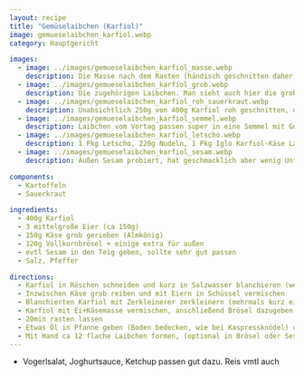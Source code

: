 ```yaml
---
layout: recipe
title: "Gemüselaibchen (Karfiol)"
image: gemueselaibchen_karfiol.webp
category: Hauptgericht

images:
  - image: ../images/gemueselaibchen_karfiol_masse.webp
    description: Die Masse nach dem Rasten (händisch geschnitten daher grobe Stücke dabei)
  - image: ../images/gemueselaibchen_karfiol_grob.webp
    description: Die zugehörigen Laibchen. Man sieht auch hier die groben Stücke
  - image: ../images/gemueselaibchen_karfiol_roh_sauerkraut.webp
    description: Unabsichtlich 250g von 400g Karfiol roh geschnitten, dann mit Zerkleinerer zerkleinert. Ergebnis hat mehlig geschmeckt, daher besser immer blanchieren vorm Zerkleinern. Sauerkraut und Kartoffeln passen aber super
  - image: ../images/gemueselaibchen_karfiol_semmel.webp
    description: Laibchen vom Vortag passen super in eine Semmel mit Gurkerl, Ketchup, Senf
  - image: ../images/gemueselaibchen_karfiol_letscho.webp
    description: 1 Pkg Letscho, 220g Nudeln, 1 Pkg Iglo Karfiol-Käse Laibchen passt super zusammen (selbstgemachte Laibchen wären sicher noch besser)
  - image: ../images/gemueselaibchen_karfiol_sesam.webp
    description: Außen Sesam probiert, hat geschmacklich aber wenig Unterschied gemacht. Evtl mehr nehmen?

components:
  - Kartoffeln
  - Sauerkraut

ingredients:
  - 400g Karfiol
  - 3 mittelgroße Eier (ca 150g)
  - 150g Käse grob gerieben (Almkönig)
  - 120g Vollkornbrösel + einige extra für außen
  - evtl Sesam in den Teig geben, sollte sehr gut passen
  - Salz, Pfeffer

directions:
  - Karfiol in Röschen schneiden und kurz in Salzwasser blanchieren (wenns kocht ca 3min)
  - Inzwischen Käse grob reiben und mit Eiern in Schüssel vermischen
  - Blanchierten Karfiol mit Zerkleinerer zerkleinern (mehrmals kurz einschalten und schütteln). Alternativ mit Messer fein schneiden (wenige mm³), speziell die Stücke vom Strunk müssen sehr fein sein
  - Karfiol mit Ei+Käsemasse vermischen, anschließend Brösel dazugeben und vermischen
  - 20min rasten lassen
  - Etwas Öl in Pfanne geben (Boden bedecken, wie bei Kaspressknödel) und erhitzen
  - Mit Hand ca 12 flache Laibchen formen, (optional in Brösel oder Sesam legen und gut andrücken damit sie nicht abfallen) und in Pfanne geben und bei Stufe 7 beidseitig einige Minuten anbraten bis sie resch sind (Achtung - sollten flach sein damit sie beim Umdrehen nicht zerfallen)
---
```


- Vogerlsalat, Joghurtsauce, Ketchup passen gut dazu. Reis vmtl auch 